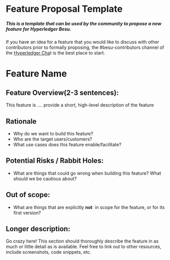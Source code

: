 # Feature Proposal Template

##### This is a template that can be used by the community to propose a new feature for Hyperledger Besu.   
If you have an idea for a feature that you would like to discuss with other contributors prior to formally proposing, the #besu-contributors channel of the [Hyperledger Cha](https://chat.hyperledger.org/)t is the best place to start.

# Feature Name 

## Feature Overview(2-3 sentences): 

This feature is …. provide a short, high-level description of the feature

## Rationale

- Why do we want to build this feature? 
- Who are the target users/customers? 
- What use cases does this feature enable/facilitate?

## Potential Risks / Rabbit Holes: 

- What are things that could go wrong when building this feature? What should we be cautious about?

## Out of scope:

- What are things that are explicitly **not**  in scope for the feature, or for its first version?

## Longer description: 

Go crazy here! This section should thoroughly describe the feature in as much or little detail as is available. Feel free to link out to other resources, include screenshots, code snippets, etc.